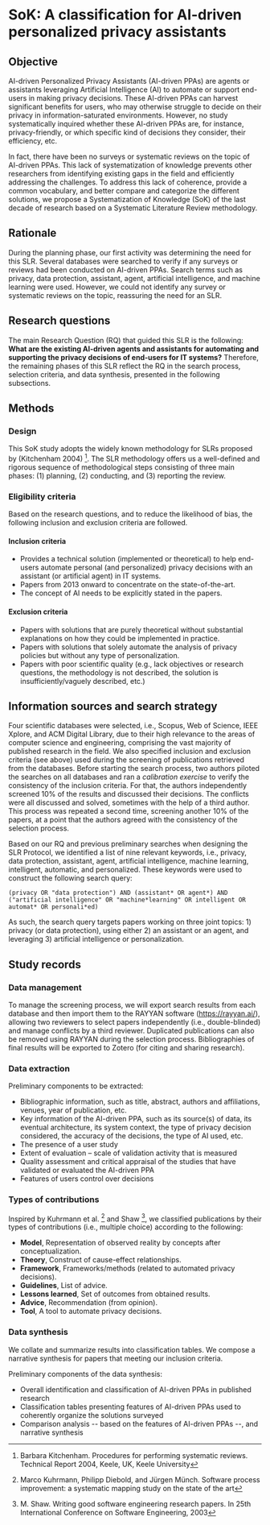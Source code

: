 # SoK: A classification for AI-driven personalized privacy assistants
## Objective
AI-driven Personalized Privacy Assistants (AI-driven PPAs) are agents or assistants leveraging Artificial Intelligence (AI) to automate or support end-users in making privacy decisions.
These AI-driven PPAs can harvest significant benefits for users, who may otherwise struggle to decide on their privacy in information-saturated environments.
However, no study systematically inquired whether these AI-driven PPAs are, for instance, privacy-friendly, or which specific kind of decisions they consider, their efficiency, etc.

In fact, there have been no surveys or systematic reviews on the topic of AI-driven PPAs.
This lack of systematization of knowledge prevents other researchers from identifying existing gaps in the field and efficiently addressing the challenges.
To address this lack of coherence, provide a common vocabulary, and better compare and categorize the different solutions, we propose a Systematization of Knowledge (SoK) of the last decade of research based on a Systematic Literature Review methodology.

## Rationale
During the planning phase, our first activity was determining the need for this SLR. Several databases were searched to verify if any surveys or reviews had been conducted on AI-driven PPAs.
Search terms such as privacy, data protection, assistant, agent, artificial intelligence, and machine learning were used.
However, we could not identify any survey or systematic reviews on the topic, reassuring the need for an SLR.


## Research questions
The main Research Question (RQ) that guided this SLR is the following: **What are the existing AI-driven agents and assistants for automating and supporting the privacy decisions of end-users for IT systems?**
Therefore, the remaining phases of this SLR reflect the RQ in the search process, selection criteria, and data synthesis, presented in the following subsections.

## Methods
### Design
This SoK study adopts the widely known methodology for SLRs proposed by (Kitchenham 2004) [^1].
The SLR methodology offers us a well-defined and rigorous sequence of methodological steps consisting of three main phases: (1) planning, (2) conducting, and (3) reporting the review.

### Eligibility criteria
Based on the research questions, and to reduce the likelihood of bias, the following inclusion and exclusion criteria are followed.
#### Inclusion criteria
- Provides a technical solution (implemented or theoretical) to help end-users automate personal (and personalized) privacy decisions with an assistant (or artificial agent) in IT systems.
- Papers from 2013 onward to concentrate on the state-of-the-art.
- The concept of AI needs to be explicitly stated in the papers.

#### Exclusion criteria
- Papers with solutions that are purely theoretical without substantial explanations on how they could be implemented in practice.
- Papers with solutions that solely automate the analysis of privacy policies but without any type of personalization.
- Papers with poor scientific quality (e.g., lack objectives or research questions, the methodology is not described, the solution is insufficiently/vaguely described, etc.)

## Information sources and search strategy
Four scientific databases were selected, i.e., Scopus, Web of Science, IEEE Xplore, and ACM Digital Library, due to their high relevance to the areas of computer science and engineering, comprising the vast majority of published research in the field.
We also specified inclusion and exclusion criteria (see above) used during the screening of publications retrieved from the databases.
Before starting the search process, two authors piloted the searches on all databases and ran a *calibration exercise* to verify the consistency of the inclusion criteria.
For that, the authors independently screened 10\% of the results and discussed their decisions.
The conflicts were all discussed and solved, sometimes with the help of a third author.
This process was repeated a second time, screening another 10\% of the papers, at a point that the authors agreed with the consistency of the selection process.

Based on our RQ and previous preliminary searches when designing the SLR Protocol, we identified a list of nine relevant keywords, i.e., privacy, data protection, assistant, agent, artificial intelligence, machine learning, intelligent, automatic, and personalized. These keywords were used to construct the following search query:

`(privacy OR "data protection") AND (assistant* OR agent*) AND ("artificial intelligence" OR "machine*learning" OR intelligent OR automat* OR personali*ed)`

As such, the search query targets papers working on three joint topics: 1) privacy (or data protection), using either 2) an assistant or an agent, and leveraging 3) artificial intelligence or personalization.


## Study records
### Data management
To manage the screening process, we will export search results from each database and then import them to the RAYYAN software (https://rayyan.ai/), allowing two reviewers to select papers independently (i.e., double-blinded) and manage conflicts by a third reviewer.
Duplicated publications can also be removed using RAYYAN during the selection process.
Bibliographies of final results will be exported to Zotero (for citing and sharing research).

### Data extraction
Preliminary components to be extracted:
- Bibliographic information, such as title, abstract, authors and affiliations, venues, year of publication, etc.
- Key information of the AI-driven PPA, such as its source(s) of data, its eventual architecture, its system context, the type of privacy decision considered, the accuracy of the decisions, the type of AI used, etc.
- The presence of a user study
- Extent of evaluation – scale of validation activity that is measured
- Quality assessment and critical appraisal of the studies that have validated or evaluated the AI-driven PPA
- Features of users control over decisions

### Types of contributions
Inspired by Kuhrmann et al. [^2] and Shaw [^3], we classified publications by their types of contributions (i.e., multiple choice) according to the following:
- **Model**, Representation of observed reality by concepts after conceptualization.
- **Theory**, Construct of cause-effect relationships.
- **Framework**, Frameworks/methods (related to automated privacy decisions).
- **Guidelines**, List of advice.
- **Lessons learned**, Set of outcomes from obtained results.
- **Advice**, Recommendation (from opinion).
- **Tool**, A tool to automate privacy decisions.

### Data synthesis
We collate and summarize results into classification tables.
We compose a narrative synthesis for papers that meeting our inclusion criteria.

Preliminary components of the data synthesis:
- Overall identification and classification of AI-driven PPAs in published research
- Classification tables presenting features of AI-driven PPAs used to coherently organize the solutions surveyed
- Comparison analysis -- based on the features of AI-driven PPAs --, and narrative synthesis


[^1]: Barbara Kitchenham. Procedures for performing systematic reviews. Technical Report 2004, Keele, UK, Keele University
[^2]: Marco Kuhrmann, Philipp Diebold, and Jürgen Münch. Software process improvement: a systematic mapping study on the state of the art
[^3]: M. Shaw. Writing good software engineering research papers. In 25th International Conference on Software Engineering, 2003
